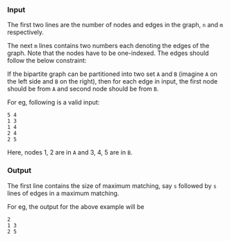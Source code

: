 ### Input

The first two lines are the number of nodes and edges in the graph, `n` and `m`
respectively.

The next `m` lines contains two numbers each denoting the edges of the graph.
Note that the nodes have to be one-indexed. The edges should follow the below
constraint:

If the bipartite graph can be partitioned into two set `A` and `B` (imagine `A`
on the left side and `B` on the right), then for each edge in input, the first
node should be from `A` and second node should be from `B`.

For eg, following is a valid input:
```
5 4
1 3
1 4
2 4
2 5
```

Here, nodes 1, 2 are in `A` and 3, 4, 5 are in `B`.

### Output

The first line contains the size of maximum matching, say `s` followed by `s`
lines of edges in a maximum matching.

For eg, the output for the above example will be
```
2
1 3
2 5
```